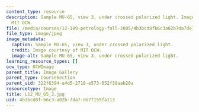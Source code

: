 ```yaml
---
content_type: resource
description: Sample MU-65, view 3, under crossed polarized light. Image courtesy of
  MIT OCW.
file: /media/courses/12-109-petrology-fall-2005/4b3bcd8fb6c3a02b7da7de77159fa113_L12_MU_65_3.jpg
file_type: image/jpeg
image_metadata:
  caption: Sample MU-65, view 3, under crossed polarized light.
  credit: Image courtesy of MIT OCW.
  image-alt: Sample MU-65, view 3, under crossed polarized light.
learning_resource_types: []
ocw_type: OCWImage
parent_title: Image Gallery
parent_type: CourseSection
parent_uid: 322f6394-a4d5-2718-e573-052f38aab20a
resourcetype: Image
title: L12_MU_65_3.jpg
uid: 4b3bcd8f-b6c3-a02b-7da7-de77159fa113
---
```

